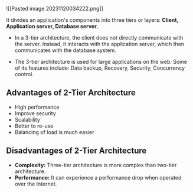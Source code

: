 
![[Pasted image 20231120034222.png]]

It divides an application's components into three tiers or layers: **Client, Application server, Database server**.

- In a 3-tier architecture, the client does not directly communicate with the server. Instead, it interacts with the application server, which then communicates with the database system.
	
- The 3-tier architecture is used for large applications on the web. Some of its features include: Data backup, Recovery, Security, Concurrency control.

## ****Advantages of 2-Tier Architecture****
- High performance
- Improve security
- Scalability
- Better to re-use
- Balancing of load is much easier


## ****Disadvantages of 2-Tier Architecture****
- **Complexity:** Three-tier architecture is more complex than two-tier architecture.
- **Performance:** It can experience a performance drop when operated over the Internet.
